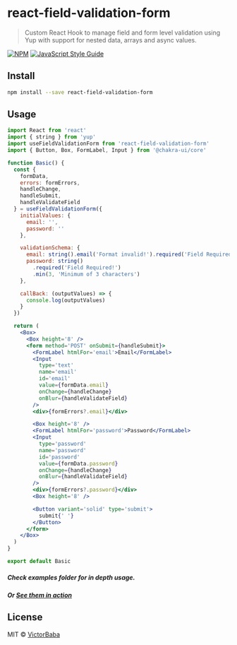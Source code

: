 # react-field-validation-form

> Custom React Hook to manage field and form level validation using Yup with support for nested data, arrays and async values.

[![NPM](https://img.shields.io/npm/v/react-field-validation-form.svg)](https://www.npmjs.com/package/react-field-validation-form) [![JavaScript Style Guide](https://img.shields.io/badge/code_style-standard-brightgreen.svg)](https://standardjs.com)

## Install

```bash
npm install --save react-field-validation-form
```

## Usage

```jsx
import React from 'react'
import { string } from 'yup'
import useFieldValidationForm from 'react-field-validation-form'
import { Button, Box, FormLabel, Input } from '@chakra-ui/core'

function Basic() {
  const {
    formData,
    errors: formErrors,
    handleChange,
    handleSubmit,
    handleValidateField
  } = useFieldValidationForm({
    initialValues: {
      email: '',
      password: ''
    },

    validationSchema: {
      email: string().email('Format invalid!').required('Field Required!'),
      password: string()
        .required('Field Required!')
        .min(3, 'Minimum of 3 characters')
    },

    callBack: (outputValues) => {
      console.log(outputValues)
    }
  })

  return (
    <Box>
      <Box height='8' />
      <form method='POST' onSubmit={handleSubmit}>
        <FormLabel htmlFor='email'>Email</FormLabel>
        <Input
          type='text'
          name='email'
          id='email'
          value={formData.email}
          onChange={handleChange}
          onBlur={handleValidateField}
        />
        <div>{formErrors?.email}</div>

        <Box height='8' />
        <FormLabel htmlFor='password'>Password</FormLabel>
        <Input
          type='password'
          name='password'
          id='password'
          value={formData.password}
          onChange={handleChange}
          onBlur={handleValidateField}
        />
        <div>{formErrors?.password}</div>
        <Box height='8' />

        <Button variant='solid' type='submit'>
          submit{' '}
        </Button>
      </form>
    </Box>
  )
}

export default Basic
```

##### Check examples folder for in depth usage.

##### Or [See them in action](https://victorbaba.github.io/react-field-validation-form)

## License

MIT © [VictorBaba](https://github.com/VictorBaba)

